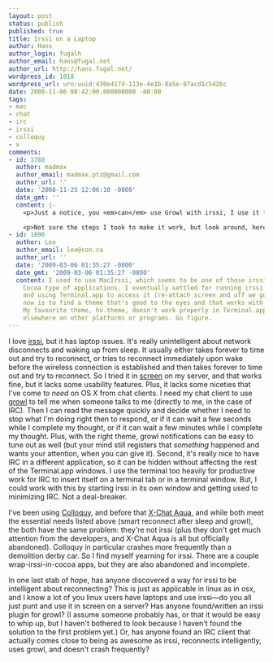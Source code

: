 ```yaml
---
layout: post
status: publish
published: true
title: Irssi on a Laptop
author: Hans
author_login: fugalh
author_email: hans@fugal.net
author_url: http://hans.fugal.net/
wordpress_id: 1018
wordpress_url: urn:uuid:430e4174-113e-4e1b-8a5e-87acd1c542bc
date: 2008-11-06 08:42:00.000000000 -08:00
tags:
- mac
- chat
- irc
- irssi
- colloquy
- x
comments:
- id: 1788
  author: madmax
  author_email: madmax.ptz@gmail.com
  author_url: ''
  date: '2008-11-25 12:06:10 -0800'
  date_gmt: ''
  content: |-
    <p>Just a notice, you <em>can</em> use Growl with irssi, I use it for hilights :-)</p>

    <p>Not sure the steps I took to make it work, but look around, here for instance: <a href="http://plungeintomac.com/blog/hooking-up-irssi-to-growl/" rel="nofollow">http://plungeintomac.com/blog/hooking-up-irssi-to-growl/</a></p>
- id: 1896
  author: Leo
  author_email: leo@con.ca
  author_url: ''
  date: '2009-03-06 01:35:27 -0800'
  date_gmt: '2009-03-06 01:35:27 -0800'
  content: I used to use MacIrssi, which seems to be one of those irssi wrapped in
    Cocoa type of applications. I eventually settled for running irssi on my server
    and using Terminal.app to access it (re-attach screen and off we go). My goal
    now is to find a theme that's good to the eyes and that works with Terminal.app.
    My favourite theme, hv.theme, doesn't work properly in Terminal.app but will work
    elsewhere on other platforms or programs. Go figure.
---
```

<p>I love <a href="http://irssi.org/">irssi</a>, but it has laptop issues. It's really unintelligent about network disconnects and waking up from sleep. It usually either takes forever to time out and try to reconnect, or tries to reconnect immediately upon wake before the wireless connection is established and then takes forever to time out and try to reconnect. So I tried it in <a href="http://www.gnu.org/software/screen/">screen</a> on my server, and that works fine, but it lacks some usability features. Plus, it lacks some niceties that I've come to <em>need</em> on OS X from chat clients. I need my chat client to use <a href="http://growl.info/">growl</a> to tell me when someone talks to me (directly to me, in the case of IRC). Then I can read the message quickly and decide whether I need to stop what I'm doing right then to respond, or if it can wait a few seconds while I complete my thought, or if it can wait a few minutes while I complete my thought. Plus, with the right theme, growl notifications can be easy to tune out as well (but your mind still registers that <em>something</em> happened and wants your attention, when you can give it).  Second, it's really nice to have IRC in a different application, so it can be hidden without affecting the rest of the Terminal.app windows. I use the terminal too heavily for productive work for IRC to insert itself on a terminal tab or in a terminal window. But, I could work with this by starting irssi in its own window and getting used to minimizing IRC. Not a deal-breaker.</p>

<p>I've been using <a href="http://colloquy.info/">Colloquy</a>, and before that <a href="http://xchataqua.sourceforge.net/twiki/bin/view/Main/WebHome">X-Chat Aqua</a>, and while both meet the essential needs listed above (smart reconnect after sleep and growl), the both have the same problem: they're not irssi (plus they don't get much attention from the developers, and X-Chat Aqua is all but officially abandoned). Colloquy in particular crashes more frequently than a demolition derby car. So I find myself yearning for irssi. There are a couple wrap-irssi-in-cocoa apps, but they are also abandoned and incomplete.</p>

<p>In one last stab of hope, has anyone discovered a way for irssi to be intelligent about reconnecting? This is just as applicable in linux as in osx, and I know a lot of you linux users have laptops and use irssi—do you all just punt and use it in screen on a server? Has anyone found/written an irssi plugin for growl? (I assume someone probably has, or that it would be easy to whip up, but I haven't bothered to look because I haven't found the solution to the first problem yet.) Or, has anyone found an IRC client that actually comes close to being as awesome as irssi, reconnects intelligently, uses growl, and doesn't crash frequently?</p>
